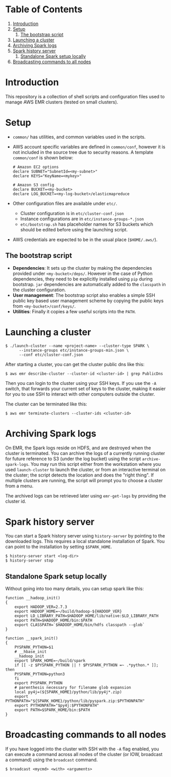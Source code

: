 
# Table of Contents

1.  [Introduction](#org643dd90)
2.  [Setup](#org150f429)
    1.  [The bootstrap script](#org4743cb8)
3.  [Launching a cluster](#org344694f)
4.  [Archiving Spark logs](#orgaeef60e)
5.  [Spark history server](#orgbade9ac)
    1.  [Standalone Spark setup locally](#org666e993)
6.  [Broadcasting commands to all nodes](#orgb60fc44)


<a id="org643dd90"></a>

# Introduction

This repository is a collection of shell scripts and configuration
files used to manage AWS EMR clusters (tested on small clusters).


<a id="org150f429"></a>

# Setup

-   `common/` has utilities, and common variables used in the scripts.

-   AWS account specific variables are defined in `common/conf`, however
    it is not included in the source tree due to security reasons.  A
    template `common/conf` is shown below:
    
        # Amazon EC2 options
        declare SUBNET="SubnetId=<my-subnet>"
        declare KEYS="KeyName=<mykey>"
        
        # Amazon S3 config
        declare BUCKET=<my-bucket>
        declare LOG_BUCKET=<my-log-bucket>/elasticmapreduce

-   Other configuration files are available under `etc/`.
    -   Cluster configuration is in `etc/cluster-conf.json`
    -   Instance configurations are in `etc/instance-groups-*.json`
    -   `etc/bootstrap.sh` has placeholder names for S3 buckets which
        should be edited before using the launching script.

-   AWS credentials are expected to be in the usual place
    (`$HOME/.aws/`).


<a id="org4743cb8"></a>

## The bootstrap script

-   **Dependencies**: It sets up the cluster by making the dependencies
    provided under `<my-bucket>/deps/`.  However in the case of Python
    dependencies, they need to be explicitly installed using `pip`
    during bootstrap.  `jar` dependencies are automatically added to the
    `classpath` in the cluster configuration.
-   **User management**: The bootstrap script also enables a simple SSH
    public key based user management scheme by copying the public keys
    from `<my-bucket>/conf/keys/`.
-   **Utilities**: Finally it copies a few useful scripts into the `PATH`.


<a id="org344694f"></a>

# Launching a cluster

    $ ./launch-cluster --name <project-name> --cluster-type SPARK \
          --instance-groups etc/instance-groups-min.json \
          --conf etc/cluster-conf.json

After starting a cluster, you can get the cluster public dns like this:

    $ aws emr describe-cluster --cluster-id <cluster-id> | grep PublicDns

Then you can login to the cluster using your SSH keys.  If you use the
`-A` switch, that forwards your current set of keys to the cluster,
making it easier for you to use SSH to interact with other computers
outside the cluster.

The cluster can be terminated like this:

    $ aws emr terminate-clusters --cluster-ids <cluster-id>


<a id="orgaeef60e"></a>

# Archiving Spark logs

On EMR, the Spark logs reside on HDFS, and are destroyed when the
cluster is terminated.  You can archive the logs of a currently
running cluster for future reference to S3 (under the log bucket)
using the script `archive-spark-logs`.  You may run this script either
from the workstation where you used `launch-cluster` to launch the
cluster, or from an interactive terminal on the cluster; the script
detects the location and does the "right thing".  If multiple clusters
are running, the script will prompt you to choose a cluster from a
menu.

The archived logs can be retrieved later using `emr-get-logs` by
providing the cluster id.


<a id="orgbade9ac"></a>

# Spark history server

You can start a Spark history server using `history-server` by
pointing to the downloaded logs.  This requires a local standalone
installation of Spark.  You can point to the installation by setting
`$SPARK_HOME`.

    $ history-server start <log-dir>
    $ history-server stop


<a id="org666e993"></a>

## Standalone Spark setup locally

Without going into too many details, you can setup spark like this:

    function __hadoop_init()
    {
        export HADOOP_VER=2.7.3
        export HADOOP_HOME=~/build/hadoop-${HADOOP_VER}
        export LD_LIBRARY_PATH=$HADOOP_HOME/lib/native:$LD_LIBRARY_PATH
        export PATH=$HADOOP_HOME/bin:$PATH
        export CLASSPATH=`$HADOOP_HOME/bin/hdfs classpath --glob`
    }
    
    function __spark_init()
    {
        PYSPARK_PYTHON=$1
        # __hbase_init
        __hadoop_init
        export SPARK_HOME=~/build/spark
        if [[ -z $PYSPARK_PYTHON || ! $PYSPARK_PYTHON =~ .*python.* ]]; then
    	PYSPARK_PYTHON=python3
        fi
        export PYSPARK_PYTHON
        # parenthesis necessary for filename glob expansion
        local py4j=(${SPARK_HOME}/python/lib/py4j*.zip)
        export PYTHONPATH="${SPARK_HOME}/python/lib/pyspark.zip:$PYTHONPATH"
        export PYTHONPATH="$py4j:$PYTHONPATH"
        export PATH=$SPARK_HOME/bin:$PATH
    }


<a id="orgb60fc44"></a>

# Broadcasting commands to all nodes

If you have logged into the cluster with SSH with the `-A` flag
enabled, you can execute a command across all nodes of the cluster (or
IOW, broadcast a command) using the `broadcast` command.

    $ broadcast <mycmd> <with> <arguments>

